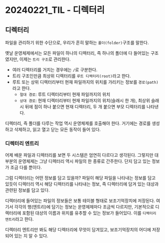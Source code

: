 # 20240221_TIL - 디렉터리

## 디렉터리

파일을 관리하기 위한 수단으로, 우리가 흔히 말하는 `폴더(folder)`구조를 말한다.

옛날 운영체제에서는 모든 파일이 하나의 디렉터리, 즉 하나의 폴더에 다 들어있는 구조였지만, 이제는 `트리 구조`로 관리한다. 

- 여러 디렉터리를 거치는 경우에는 `/`로 구분한다.
- 트리 구조인만큼 최상위 디렉터리를 `루트 디렉터리(root)`라고 한다.
- 루트 또는 상위 디렉터리부터 현재 파일까지의 위치를 가리키는 정보를 `경로(path)`라고 한다.
    - `절대 경로`: 루트 디렉터리부터 현재 파일까지의 위치
    - `상대 경로`: 현재 디렉터리부터 현재 파일까지의 위치(슬래시 한 개), 최상위 슬래시 뒤에 점이 하나 붙으면 현재 디렉터리, 두 개 붙으면 부모 디렉터리를 나타낸다.

디렉터리, 즉 폴더를 다루는 작업 역시 운영체제를 호출해야 한다. 거기에는 경로를 생성하고 삭제하고, 읽고 열고 닫는 모든 동작이 들어 있다.

### 디렉터리 엔트리

어제 배운 파일과 디렉터리를 보면 두 시스템은 엄연히 다르다고 생각된다. 그렇지만 대부분의 운영체제는 그냥 디렉터리 역시 파일의 한 종류로 간주한다. 단지 담고 있는 정보가 조금 다를 뿐이다.

그럼 디렉터리는 어떤 정보를 담고 있을까? 파일이 해당 파일을 나타내는 정보를 담고 있듯이 디렉터리 역시 해당 디렉터리를 나타내는 정보, 즉 디렉터리에 담겨 있는 대상과 관련된 정보를 담고 있다. 

디렉터리에 들어있는 파일의 정보들은 보통 테이블 형태로 보조기억장치에 저장된다. 여기서 각각의 행(엔트리)에 담기는 정보는 운영체제마다 조금씩 다르지만, 기본적으로 디렉터리에 포함된 대상의 이름과 위치를 유추할 수 있는 정보가 들어있다. 이를 `디렉터리 엔트리`라고 한다. 

디렉터리 엔트리만 봐도 해당 디렉터리에 무엇이 담겨있고, 보조기억장치의 어디에 저장되어 있는 지 알 수 있다.